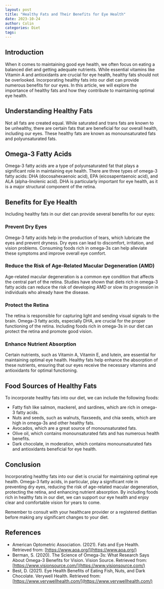```yaml
---
layout: post
title: "Healthy Fats and Their Benefits for Eye Health"
date: 2023-10-24
author: Colin
categories: Diet
tags: 
---
```


## Introduction

When it comes to maintaining good eye health, we often focus on eating a balanced diet and getting adequate nutrients. While essential vitamins like Vitamin A and antioxidants are crucial for eye health, healthy fats should not be overlooked. Incorporating healthy fats into our diet can provide numerous benefits for our eyes. In this article, we will explore the importance of healthy fats and how they contribute to maintaining optimal eye health.

## Understanding Healthy Fats

Not all fats are created equal. While saturated and trans fats are known to be unhealthy, there are certain fats that are beneficial for our overall health, including our eyes. These healthy fats are known as monounsaturated fats and polyunsaturated fats.

## Omega-3 Fatty Acids

Omega-3 fatty acids are a type of polyunsaturated fat that plays a significant role in maintaining eye health. There are three types of omega-3 fatty acids: DHA (docosahexaenoic acid), EPA (eicosapentaenoic acid), and ALA (alpha-linolenic acid). DHA is particularly important for eye health, as it is a major structural component of the retina.

## Benefits for Eye Health

Including healthy fats in our diet can provide several benefits for our eyes:

### Prevent Dry Eyes

Omega-3 fatty acids help in the production of tears, which lubricate the eyes and prevent dryness. Dry eyes can lead to discomfort, irritation, and vision problems. Consuming foods rich in omega-3s can help alleviate these symptoms and improve overall eye comfort.

### Reduce the Risk of Age-Related Macular Degeneration (AMD)

Age-related macular degeneration is a common eye condition that affects the central part of the retina. Studies have shown that diets rich in omega-3 fatty acids can reduce the risk of developing AMD or slow its progression in individuals who already have the disease.

### Protect the Retina

The retina is responsible for capturing light and sending visual signals to the brain. Omega-3 fatty acids, especially DHA, are crucial for the proper functioning of the retina. Including foods rich in omega-3s in our diet can protect the retina and promote good vision.

### Enhance Nutrient Absorption

Certain nutrients, such as Vitamin A, Vitamin E, and lutein, are essential for maintaining optimal eye health. Healthy fats help enhance the absorption of these nutrients, ensuring that our eyes receive the necessary vitamins and antioxidants for optimal functioning.

## Food Sources of Healthy Fats

To incorporate healthy fats into our diet, we can include the following foods:

- Fatty fish like salmon, mackerel, and sardines, which are rich in omega-3 fatty acids.
- Nuts and seeds, such as walnuts, flaxseeds, and chia seeds, which are high in omega-3s and other healthy fats.
- Avocados, which are a great source of monounsaturated fats.
- Olive oil, which contains monounsaturated fats and has numerous health benefits.
- Dark chocolate, in moderation, which contains monounsaturated fats and antioxidants beneficial for eye health.

## Conclusion

Incorporating healthy fats into our diet is crucial for maintaining optimal eye health. Omega-3 fatty acids, in particular, play a significant role in preventing dry eyes, reducing the risk of age-related macular degeneration, protecting the retina, and enhancing nutrient absorption. By including foods rich in healthy fats in our diet, we can support our eye health and enjoy clear and comfortable vision for years to come.

Remember to consult with your healthcare provider or a registered dietitian before making any significant changes to your diet.

## References

- American Optometric Association. (2021). Fats and Eye Health. Retrieved from: [https://www.aoa.org/](https://www.aoa.org/)
- Berman, S. (2020). The Science of Omega-3s: What Research Says About Omega-3 Benefits for Vision. Vision Source. Retrieved from: [https://www.visionsource.com/](https://www.visionsource.com/)
- Best, D. (2021). Eye Health Benefits of Eating Fish, Nuts, and Dark Chocolate. Verywell Health. Retrieved from: [https://www.verywellhealth.com/](https://www.verywellhealth.com/)